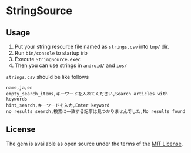 # StringSource

## Usage

1. Put your string resource file named as `strings.csv` into `tmp/` dir.
2. Run `bin/console` to startup irb
3. Execute `StringSource.exec`
4. Then you can use strings in `android/` and `ios/`

`strings.csv` should be like follows

```
name,ja,en
empty_search_items,キーワードを入れてください,Search articles with keywords
hint_search,キーワードを入力,Enter keyword
no_results_search,検索に一致する記事は見つかりませんでした,No results found
```

## License

The gem is available as open source under the terms of the [MIT License](http://opensource.org/licenses/MIT).

